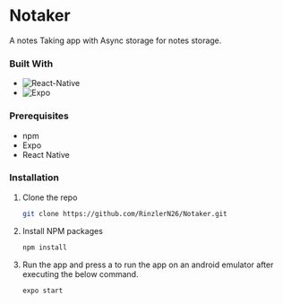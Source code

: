 # Notaker
A notes Taking app with Async storage for notes storage. 

### Built With

* ![React-Native](https://img.shields.io/badge/React_Native-61DAFB?style=for-the-badge&logo=react&logoColor=white)
* ![Expo](https://img.shields.io/badge/Expo-000020?style=for-the-badge&logo=expo&logoColor=white)

### Prerequisites

* npm
* Expo
* React Native

### Installation

1. Clone the repo
   ```sh
   git clone https://github.com/RinzlerN26/Notaker.git
   ```
3. Install NPM packages
   ```sh
   npm install
   ```
3. Run the app and press a to run the app on an android emulator after executing the below command.
   ```sh
   expo start 
   ```




















